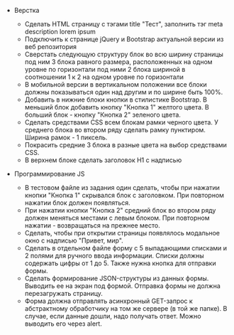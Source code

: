 - Верстка
  - Сделать HTML страницу с тэгами title "Тест", заполнить тэг meta
   description lorem ipsum
   - Подключить к странице jQuery и Bootstrap актуальной версии из веб
   репозитория
   - Сверстать следующую структуру
   блок во всю ширину страницы
   под ним 3 блока равного размера, расположенных на одном уровне по горизонтали
   под ними 2 блока шириной в соотношении 1 к 2 на одном уровне по горизонтали
   - В мобильной версии в вертикальном положении все блоки должны
показываться один над другим и по ширине быть 100%.
  - Добавить в нижние блоки кнопки в стилистике Bootstrap. В меньший
  блок добавить кнопку "Кнопка 1" желтого цвета. В больший блок - кнопку
  "Кнопка 2" зеленого цвета.
  - Сделать средствами CSS всем блокам рамки черного цвета. У среднего
  блока во втором ряду сделать рамку пунктиром. Ширина рамок - 1
  пиксель.
  - Покрасить средние 3 блока в разные цвета на выбор средствами CSS.
  - В верхнем блоке сделать заголовок H1 с надписью

- Программирование JS
  - В тестовом файле из задания один сделать, чтобы при нажатии кнопки
   "Кнопка 1" скрывался блок с заголовком. При повторном нажатии блок
   должен появляться.
  - При нажатии кнопки "Кнопка 2" средний блок во втором ряду должен
   меняться местами с левым блоком. При повторном нажатии - возвращаться
   на прежнее место.
  - Сделать, чтобы при открытии страницы появлялось модальное окно с
   надписью "Привет, мир".
  - Сделать в отдельном файле форму с 5 выпадающими списками и 2
   полями для ручного ввода информации. Списки должны содержать цифры от
   1 до 5. Также нужна кнопка для отправки формы.
  - Сделать формирование JSON-структуры из данных формы. Выводить ее
   на экран под формой. Отправка формы не должна перезагружать страницу.
  - Форма должна отправлять асинхронный GET-запрос к абстрактному
   обработчику на том же сервере (в той же папке). В случае, если данные
   дошли, надо получать ответ. Можно выводить его через alert.
